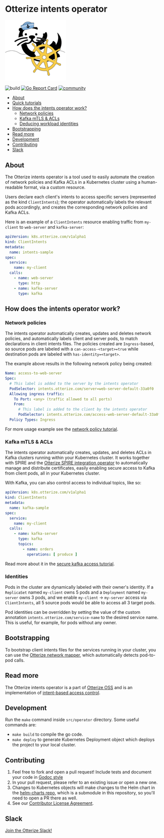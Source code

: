 # Otterize intents operator

<img title="Otter Manning Helm" src="./otterhelm.png" width=200 />


![build](https://github.com/otterize/intents-operator/actions/workflows/build.yaml/badge.svg)
[![Go Report Card](https://goreportcard.com/badge/github.com/otterize/intents-operator/src)](https://goreportcard.com/report/github.com/otterize/intents-operator/src)
[![community](https://img.shields.io/badge/slack-Otterize_Slack-purple.svg?logo=slack)](https://joinslack.otterize.com)

* [About](#about) 
* [Quick tutorials](https://docs.otterize.com/quick-tutorials/)
* [How does the intents operator work?](#how-does-the-intents-operator-work)
  * [Network policies](#network-policies)
  * [Kafka mTLS & ACLs](#kafka-mtls--acls)
  * [Deducing workload identities](#identities)
* [Bootstrapping](#bootstrapping)
* [Read more](#read-more)
* [Development](#development)
* [Contributing](#contributing)
* [Slack](#slack)


## About
The Otterize intents operator is a tool used to easily automate the creation of network policies and Kafka ACLs
in a Kubernetes cluster using a human-readable format, via a custom resource.

Users declare each client's intents to access specific servers (represented as the kind `ClientIntents`); 
the operator automatically labels the relevant pods accordingly, 
and creates the corresponding network policies and Kafka ACLs.

Here is an example of a `ClientIntents` resource enabling traffic from `my-client` to `web-server` and `kafka-server`:
```yaml
apiVersion: k8s.otterize.com/v1alpha1
kind: ClientIntents
metadata:
  name: intents-sample
spec:
  service:
    name: my-client
  calls:
    - name: web-server
      type: http
    - name: kafka-server
      type: kafka
```

## How does the intents operator work?

### Network policies
The intents operator automatically creates, updates and deletes network policies, and automatically labels client and server pods, 
to match declarations in client intents files.
The policies created are `Ingress`-based, so source pods are labeled with a `can-access-<target>=true` 
while destination pods are labeled with `has-identity=<target>`.

The example above results in the following network policy being created: 
```yaml
Name: access-to-web-server
Spec:
  # This label is added to the server by the intents operator
  PodSelector: intents.otterize.com/server=web-server-default-33a0f0
  Allowing ingress traffic:
    To Port: <any> (traffic allowed to all ports)
    From:
      # This label is added to the client by the intents operator
      PodSelector: intents.otterize.com/access-web-server-default-33a0f0=true
  Policy Types: Ingress
```

For more usage example see the [network policy tutorial](https://docs.otterize.com/quick-tutorials/k8s-network-policies).

### Kafka mTLS & ACLs
The intents operator automatically creates, updates, and deletes ACLs in Kafka clusters running within your Kubernetes cluster. 
It works together with SPIRE and the [Otterize SPIRE integration operator](https://github.com/otterize/spire-integration-operator) 
to automatically manage and distribute certificates, easily enabling secure access to Kafka from client pods, all in your Kubernetes cluster.

With Kafka, you can also control access to individual topics, like so:
```yaml
apiVersion: k8s.otterize.com/v1alpha1
kind: ClientIntents
metadata:
  name: kafka-sample
spec:
  service:
    name: my-client
  calls:
    - name: kafka-server
      type: kafka
      topics:
        - name: orders
          operations: [ produce ]
```

Read more about it in the [secure kafka access tutorial](https://docs.otterize.com/quick-tutorials/k8s-kafka-mtls).

### Identities
Pods in the cluster are dynamically labeled with their owner's identity. If a `ReplicaSet` named `my-client` owns 5 pods
and a `Deployment` named `my-server` owns 3 pods, and we enable `my-client` &rarr; `my-server` access via `ClientIntents`, all 5
source pods would be able to access all 3 target pods.

Pod identities can be overridden by setting the value of the custom annotation `intents.otterize.com/service-name`
to the desired service name. This is useful, for example, for pods without any owner.


## Bootstrapping
To bootstrap client intents files for the services running in your cluster, you can use the [Otterize network 
mapper](https://github.com/otterize/network-mapper), which automatically detects pod-to-pod calls.

## Read more
The Otterize intents operator is a part of [Otterize OSS](https://otterize.com/open-source) 
and is an implementation of [intent-based access control](https://otterize.com/ibac).

## Development
Run the `make` command inside `src/operator` directory. Some useful commands are:
* `make build` to compile the go code.
* `make deploy` to generate Kubernetes Deployment object which deploys the project to your local cluster.

## Contributing
1. Feel free to fork and open a pull request! Include tests and document your code in [Godoc style](https://go.dev/blog/godoc)
2. In your pull request, please refer to an existing issue or open a new one.
3. Changes to Kubernetes objects will make changes to the Helm chart in the [helm-charts repo](https://github.com/otterize/helm-charts), 
which is a submodule in this repository, so you'll need to open a PR there as well.
4. See our [Contributor License Agreement](https://github.com/otterize/cla/).

## Slack
[Join the Otterize Slack!](https://joinslack.otterize.com)
